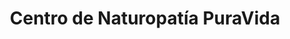---
title: "Centro de Naturopatía PuraVida"
url: /santiago-de-compostela/centro-de-naturopatia-puravida/
shop: herbolario
---